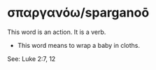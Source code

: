# σπαργανόω/sparganoō
This word is an action. It is a verb.
* This word means to wrap a baby in cloths. 

See: Luke 2:7, 12
